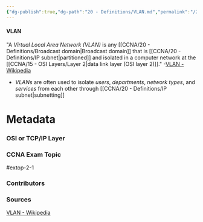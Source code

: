 ```yaml
---
{"dg-publish":true,"dg-path":"20 - Definitions/VLAN.md","permalink":"/20-definitions/vlan/","tags":["defs_ccna"]}
---
```


#### VLAN
"A *Virtual Local Area Network (VLAN)* is any [[CCNA/20 - Definitions/Broadcast domain\|Broadcast domain]] that is [[CCNA/20 - Definitions/IP subnet\|partitioned]] and isolated in a computer network at the [[CCNA/15 - OSI Layers/Layer 2\|data link layer (OSI layer 2)]]."
	-[VLAN - Wikipedia](https://en.wikipedia.org/wiki/VLAN)
- *VLANs* are often used to isolate *users*, *departments*, *network types*, and *services* from each other through [[CCNA/20 - Definitions/IP subnet\|subnetting]]




# Metadata
### OSI or TCP/IP Layer

### CCNA Exam Topic
#extop-2-1 
### Contributors

### Sources
[VLAN - Wikipedia](https://en.wikipedia.org/wiki/VLAN)
